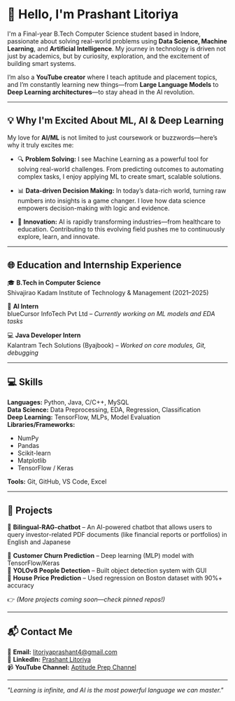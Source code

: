 # 👋 Hello, I'm Prashant Litoriya

I'm a Final-year B.Tech Computer Science student based in Indore, passionate about solving real-world problems using **Data Science, Machine Learning**, and **Artificial Intelligence**. My journey in technology is driven not just by academics, but by curiosity, exploration, and the excitement of building smart systems.

I’m also a **YouTube creator** where I teach aptitude and placement topics, and I’m constantly learning new things—from **Large Language Models** to **Deep Learning architectures**—to stay ahead in the AI revolution.

---

## 💡 Why I'm Excited About ML, AI & Deep Learning

My love for **AI/ML** is not limited to just coursework or buzzwords—here’s why it truly excites me:

- 🔍 **Problem Solving:** I see Machine Learning as a powerful tool for solving real-world challenges. From predicting outcomes to automating complex tasks, I enjoy applying ML to create smart, scalable solutions.

- 📊 **Data-driven Decision Making:** In today’s data-rich world, turning raw numbers into insights is a game changer. I love how data science empowers decision-making with logic and evidence.

- 🚀 **Innovation:** AI is rapidly transforming industries—from healthcare to education. Contributing to this evolving field pushes me to continuously explore, learn, and innovate.

---

## 🌐 Education and Internship Experience

🎓 **B.Tech in Computer Science**  
Shivajirao Kadam Institute of Technology & Management (2021–2025)

🧪 **AI Intern**  
blueCursor InfoTech Pvt Ltd – *Currently working on ML models and EDA tasks*

💻 **Java Developer Intern**  
Kalantram Tech Solutions (Byajbook) – *Worked on core modules, Git, debugging*

---

## 💻 Skills

**Languages:** Python, Java, C/C++, MySQL  
**Data Science:** Data Preprocessing, EDA, Regression, Classification  
**Deep Learning:** TensorFlow, MLPs, Model Evaluation  
**Libraries/Frameworks:**  
- NumPy  
- Pandas  
- Scikit-learn  
- Matplotlib  
- TensorFlow / Keras  

**Tools:** Git, GitHub, VS Code, Excel

---

## 🚀 Projects

🔹 **Bilingual-RAG-chatbot** – An AI-powered chatbot that allows users to query investor-related PDF documents (like financial reports or portfolios) in English and Japanese

🔹 **Customer Churn Prediction** – Deep learning (MLP) model with TensorFlow/Keras  
🔹 **YOLOv8 People Detection** – Built object detection system with GUI  
🔹 **House Price Prediction** – Used regression on Boston dataset with 90%+ accuracy

👉 *(More projects coming soon—check pinned repos!)*

---

## 📬 Contact Me

📧 **Email:** litoriyaprashant4@gmail.com  
🔗 **LinkedIn:** [Prashant Litoriya](https://www.linkedin.com/in/prashant-litoriya-7a996224a/)  
📹 **YouTube Channel:** [Aptitude Prep Channel](https://www.youtube.com/@booscode)  

---

_"Learning is infinite, and AI is the most powerful language we can master."_

